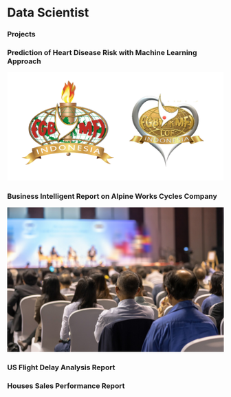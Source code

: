 # Data Scientist

### Projects
### Prediction of Heart Disease Risk with Machine Learning Approach
![Project](/Assets/Screenshot%202023-10-20%20131018.png)

### Business Intelligent Report on Alpine Works Cycles Company 
![project1](/Assets/Screenshot%202023-10-20%20162034.png)

### US Flight Delay Analysis Report

### Houses Sales Performance Report
